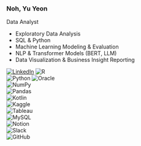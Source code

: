 ### Noh, Yu Yeon

Data Analyst

- Exploratory Data Analysis
- SQL & Python
- Machine Learning Modeling & Evaluation  
- NLP & Transformer Models (BERT, LLM)  
- Data Visualization & Business Insight Reporting  

[![LinkedIn](https://img.shields.io/badge/LinkedIn-0A66C2?style=flat-square&logo=linkedin&logoColor=white)](https://www.linkedin.com/in/yuyeonnoh/)
![R](https://img.shields.io/badge/R-276DC3?style=flat-square&logo=r&logoColor=white)  
![Python](https://img.shields.io/badge/Python-3776AB?style=flat-square&logo=python&logoColor=white)
![Oracle](https://img.shields.io/badge/Oracle-F80000?style=flat-square&logo=oracle&logoColor=white)  
![NumPy](https://img.shields.io/badge/NumPy-013243?style=flat-square&logo=numpy&logoColor=white)  
![Pandas](https://img.shields.io/badge/Pandas-150458?style=flat-square&logo=pandas&logoColor=white)  
![Kotlin](https://img.shields.io/badge/Kotlin-0095D5?style=flat-square&logo=kotlin&logoColor=white)  
![Kaggle](https://img.shields.io/badge/Kaggle-20BEFF?style=flat-square&logo=kaggle&logoColor=white)  
![Tableau](https://img.shields.io/badge/Tableau-4E91CF?style=flat-square&logo=tableau&logoColor=white)  
![MySQL](https://img.shields.io/badge/MySQL-4479A1?style=flat-square&logo=mysql&logoColor=white)  
![Notion](https://img.shields.io/badge/Notion-000000?style=flat-square&logo=notion&logoColor=white)  
![Slack](https://img.shields.io/badge/Slack-4A154B?style=flat-square&logo=slack&logoColor=white)  
![GitHub](https://img.shields.io/badge/GitHub-181717?style=flat-square&logo=github&logoColor=white)  





